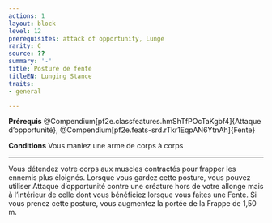 ```yaml
---
actions: 1
layout: block
level: 12
prerequisites: attack of opportunity, Lunge
rarity: C
source: ??
summary: '-'
title: Posture de fente
titleEN: Lunging Stance
traits:
- general

---
```


<p><strong>Prérequis</strong> @Compendium[pf2e.classfeatures.hmShTfPOcTaKgbf4]{Attaque d’opportunité}, @Compendium[pf2e.feats-srd.rTkr1EqpAN6YtnAh]{Fente}</p>
<p><strong>Conditions</strong> Vous maniez une arme de corps à corps</p>
<hr>
<p>Vous détendez votre corps aux muscles contractés pour frapper les ennemis plus éloignés. Lorsque vous gardez cette posture, vous pouvez utiliser Attaque d’opportunité contre une créature hors de votre allonge mais à l’intérieur de celle dont vous bénéficiez lorsque vous faites une Fente. Si vous prenez cette posture, vous augmentez la portée de la Frappe de 1,50 m.</p>